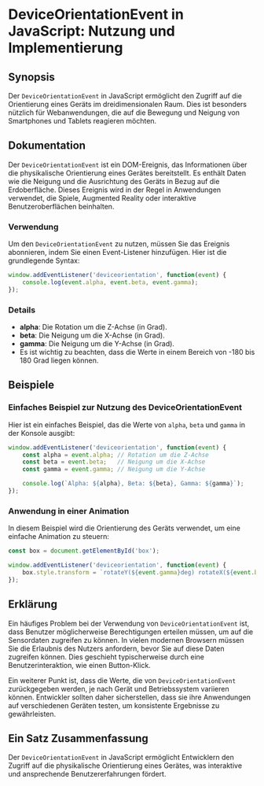 <!--
Meta Description: # DeviceOrientationEvent in JavaScript: Nutzung und Implementierung ## Synopsis Der `DeviceOrientationEvent` in JavaScript ermöglicht den Zugriff auf ...
Meta Keywords: die, event, deviceorientationevent, beta, gamma
-->

# DeviceOrientationEvent in JavaScript: Nutzung und Implementierung

## Synopsis
Der `DeviceOrientationEvent` in JavaScript ermöglicht den Zugriff auf die Orientierung eines Geräts im dreidimensionalen Raum. Dies ist besonders nützlich für Webanwendungen, die auf die Bewegung und Neigung von Smartphones und Tablets reagieren möchten.

## Dokumentation
Der `DeviceOrientationEvent` ist ein DOM-Ereignis, das Informationen über die physikalische Orientierung eines Gerätes bereitstellt. Es enthält Daten wie die Neigung und die Ausrichtung des Geräts in Bezug auf die Erdoberfläche. Dieses Ereignis wird in der Regel in Anwendungen verwendet, die Spiele, Augmented Reality oder interaktive Benutzeroberflächen beinhalten.

### Verwendung
Um den `DeviceOrientationEvent` zu nutzen, müssen Sie das Ereignis abonnieren, indem Sie einen Event-Listener hinzufügen. Hier ist die grundlegende Syntax:

```javascript
window.addEventListener('deviceorientation', function(event) {
    console.log(event.alpha, event.beta, event.gamma);
});
```

### Details
- **alpha**: Die Rotation um die Z-Achse (in Grad).
- **beta**: Die Neigung um die X-Achse (in Grad).
- **gamma**: Die Neigung um die Y-Achse (in Grad).
- Es ist wichtig zu beachten, dass die Werte in einem Bereich von -180 bis 180 Grad liegen können.

## Beispiele
### Einfaches Beispiel zur Nutzung des DeviceOrientationEvent
Hier ist ein einfaches Beispiel, das die Werte von `alpha`, `beta` und `gamma` in der Konsole ausgibt:

```javascript
window.addEventListener('deviceorientation', function(event) {
    const alpha = event.alpha; // Rotation um die Z-Achse
    const beta = event.beta;   // Neigung um die X-Achse
    const gamma = event.gamma; // Neigung um die Y-Achse

    console.log(`Alpha: ${alpha}, Beta: ${beta}, Gamma: ${gamma}`);
});
```

### Anwendung in einer Animation
In diesem Beispiel wird die Orientierung des Geräts verwendet, um eine einfache Animation zu steuern:

```javascript
const box = document.getElementById('box');

window.addEventListener('deviceorientation', function(event) {
    box.style.transform = `rotateY(${event.gamma}deg) rotateX(${event.beta}deg)`;
});
```

## Erklärung
Ein häufiges Problem bei der Verwendung von `DeviceOrientationEvent` ist, dass Benutzer möglicherweise Berechtigungen erteilen müssen, um auf die Sensordaten zugreifen zu können. In vielen modernen Browsern müssen Sie die Erlaubnis des Nutzers anfordern, bevor Sie auf diese Daten zugreifen können. Dies geschieht typischerweise durch eine Benutzerinteraktion, wie einen Button-Klick.

Ein weiterer Punkt ist, dass die Werte, die von `DeviceOrientationEvent` zurückgegeben werden, je nach Gerät und Betriebssystem variieren können. Entwickler sollten daher sicherstellen, dass sie ihre Anwendungen auf verschiedenen Geräten testen, um konsistente Ergebnisse zu gewährleisten.

## Ein Satz Zusammenfassung
Der `DeviceOrientationEvent` in JavaScript ermöglicht Entwicklern den Zugriff auf die physikalische Orientierung eines Gerätes, was interaktive und ansprechende Benutzererfahrungen fördert.